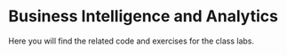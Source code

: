 # Business Intelligence and Analytics

Here you will find the related code and exercises for the class labs.
